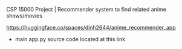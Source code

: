 CSP 15000 Project | Recommender system to find related anime shows/movies

https://huggingface.co/spaces/dinh2644/anime_recommender_app
- main app.py source code located at this link
